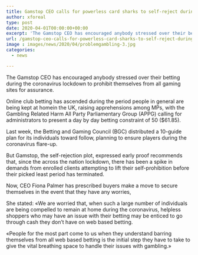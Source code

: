 ```yaml
---
title: Gamstop CEO calls for powerless card sharks to self-reject during lockdown
author: xforeal 
type: post
date: 2020-04-01T00:00:00+00:00
excerpt: 'The Gamstop CEO has encouraged anybody stressed over their betting during the coronavirus lockdown to prohibit themselves from all gaming sites for protection '
url: /gamstop-ceo-calls-for-powerless-card-sharks-to-self-reject-during-lockdown/
image : images/news/2020/04/problemgambling-3.jpg
categories:
  - news

---
```

The Gamstop CEO has encouraged anybody stressed over their betting during the coronavirus lockdown to prohibit themselves from all gaming sites for assurance. 

Online club betting has ascended during the period people in general are being kept at homein the UK, raising apprehensions among MPs, with the Gambling Related Harm All Party Parliamentary Group (APPG) calling for administrators to present a day by day betting constraint of 50 ($61.85). 

Last week, the Betting and Gaming Council (BGC) distributed a 10-guide plan for its individuals toward follow, planning to ensure players during the coronavirus flare-up. 

But Gamstop, the self-rejection plot, expressed early proof recommends that, since the across the nation lockdown, there has been a spike in demands from enrolled clients attempting to lift their self-prohibition before their picked least period has terminated. 

Now, CEO Fiona Palmer has prescribed buyers make a move to secure themselves in the event that they have any worries, 

She stated: &#171;We are worried that, when such a large number of individuals are being compelled to remain at home during the coronavirus, helpless shoppers who may have an issue with their betting may be enticed to go through cash they don&#8217;t have on web based betting. 

&#171;People for the most part come to us when they understand barring themselves from all web based betting is the initial step they have to take to give the vital breathing space to handle their issues with gambling.&#187;